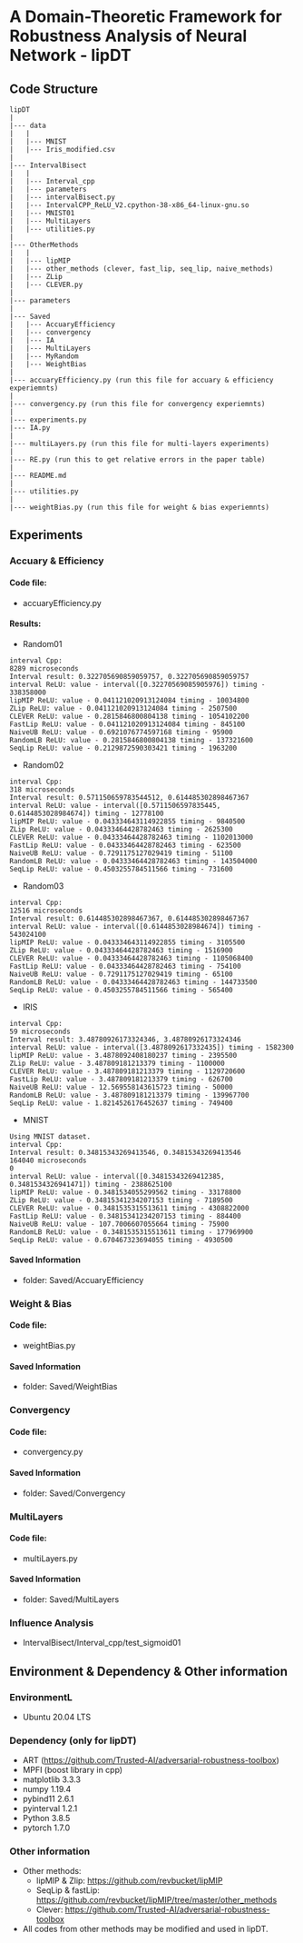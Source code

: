 # A Domain-Theoretic Framework for Robustness Analysis of Neural Network - lipDT

## Code Structure
```
lipDT
|
|--- data
|   |
|   |--- MNIST
|   |--- Iris_modified.csv
|
|--- IntervalBisect
|   |
|   |--- Interval_cpp
|   |--- parameters
|   |--- intervalBisect.py
|   |--- IntervalCPP_ReLU_V2.cpython-38-x86_64-linux-gnu.so
|   |--- MNIST01
|   |--- MultiLayers
|   |--- utilities.py
|
|--- OtherMethods
|   |
|   |--- lipMIP
|   |--- other_methods (clever, fast_lip, seq_lip, naive_methods)
|   |--- ZLip
|   |--- CLEVER.py
|
|--- parameters
|
|--- Saved 
|   |--- AccuaryEfficiency
|   |--- convergency
|   |--- IA
|   |--- MultiLayers
|   |--- MyRandom
|   |--- WeightBias
|
|--- accuaryEfficiency.py (run this file for accuary & efficiency experiemnts)
|
|--- convergency.py (run this file for convergency experiemnts)
|
|--- experiments.py
|--- IA.py
|
|--- multiLayers.py (run this file for multi-layers experiments)
|
|--- RE.py (run this to get relative errors in the paper table)
|
|--- README.md
|
|--- utilities.py
|
|--- weightBias.py (run this file for weight & bias experiemnts)
```

## Experiments
### Accuary & Efficiency
#### Code file: 
- accuaryEfficiency.py

#### Results:
- Random01
```
interval Cpp:
8289 microseconds
Interval result: 0.322705690859059757, 0.322705690859059757
interval ReLU: value - interval([0.32270569085905976]) timing - 338358000
lipMIP ReLU: value - 0.041121020913124084 timing - 10034800
ZLip ReLU: value - 0.041121020913124084 timing - 2507500
CLEVER ReLU: value - 0.2815846800804138 timing - 1054102200
FastLip ReLU: value - 0.041121020913124084 timing - 845100
NaiveUB ReLU: value - 0.6921076774597168 timing - 95900
RandomLB ReLU: value - 0.2815846800804138 timing - 137321600
SeqLip ReLU: value - 0.2129872590303421 timing - 1963200
```
- Random02
```
interval Cpp:
318 microseconds
Interval result: 0.571150659783544512, 0.614485302898467367
interval ReLU: value - interval([0.5711506597835445, 0.6144853028984674]) timing - 12778100
lipMIP ReLU: value - 0.043334643114922855 timing - 9840500
ZLip ReLU: value - 0.04333464428782463 timing - 2625300
CLEVER ReLU: value - 0.04333464428782463 timing - 1102013000
FastLip ReLU: value - 0.04333464428782463 timing - 623500
NaiveUB ReLU: value - 0.7291175127029419 timing - 51100
RandomLB ReLU: value - 0.04333464428782463 timing - 143504000
SeqLip ReLU: value - 0.4503255784511566 timing - 731600
```
- Random03
```
interval Cpp:
12516 microseconds
Interval result: 0.614485302898467367, 0.614485302898467367
interval ReLU: value - interval([0.6144853028984674]) timing - 543024100
lipMIP ReLU: value - 0.043334643114922855 timing - 3105500
ZLip ReLU: value - 0.04333464428782463 timing - 1516900
CLEVER ReLU: value - 0.04333464428782463 timing - 1105068400
FastLip ReLU: value - 0.04333464428782463 timing - 754100
NaiveUB ReLU: value - 0.7291175127029419 timing - 65100
RandomLB ReLU: value - 0.04333464428782463 timing - 144733500
SeqLip ReLU: value - 0.4503255784511566 timing - 565400
```
- IRIS
```
interval Cpp:
59 microseconds
Interval result: 3.48780926173324346, 3.48780926173324346
interval ReLU: value - interval([3.4878092617332435]) timing - 1582300
lipMIP ReLU: value - 3.4878092408180237 timing - 2395500
ZLip ReLU: value - 3.487809181213379 timing - 1100000
CLEVER ReLU: value - 3.487809181213379 timing - 1129720600
FastLip ReLU: value - 3.487809181213379 timing - 626700
NaiveUB ReLU: value - 12.569558143615723 timing - 50000
RandomLB ReLU: value - 3.487809181213379 timing - 139967700
SeqLip ReLU: value - 1.8214526176452637 timing - 749400
```
- MNIST
```
Using MNIST dataset.
interval Cpp:
Interval result: 0.34815343269413546, 0.34815343269413546
164040 microseconds
0
interval ReLU: value - interval([0.34815343269412385, 0.3481534326941471]) timing - 2388625100
lipMIP ReLU: value - 0.3481534055299562 timing - 33178800
ZLip ReLU: value - 0.34815341234207153 timing - 7189500
CLEVER ReLU: value - 0.3481535315513611 timing - 4308822000
FastLip ReLU: value - 0.34815341234207153 timing - 884400
NaiveUB ReLU: value - 107.7006607055664 timing - 75900
RandomLB ReLU: value - 0.3481535315513611 timing - 177969900
SeqLip ReLU: value - 0.670467323694055 timing - 4930500
```

#### Saved Information
- folder: Saved/AccuaryEfficiency

### Weight & Bias
#### Code file:
- weightBias.py
#### Saved Information
- folder: Saved/WeightBias

### Convergency
#### Code file:
- convergency.py
#### Saved Information
- folder: Saved/Convergency

### MultiLayers
#### Code file:
- multiLayers.py
#### Saved Information
- folder: Saved/MultiLayers

### Influence Analysis
- IntervalBisect/Interval_cpp/test_sigmoid01

## Environment & Dependency & Other information
### EnvironmentL
- Ubuntu 20.04 LTS
### Dependency (only for lipDT)
- ART (https://github.com/Trusted-AI/adversarial-robustness-toolbox)
- MPFI (boost library in cpp)
- matplotlib 3.3.3
- numpy 1.19.4
- pybind11 2.6.1
- pyinterval 1.2.1
- Python 3.8.5
- pytorch 1.7.0
### Other information
- Other methods:
    - lipMIP & Zlip: https://github.com/revbucket/lipMIP
    - SeqLip & fastLip: https://github.com/revbucket/lipMIP/tree/master/other_methods
    - Clever: https://github.com/Trusted-AI/adversarial-robustness-toolbox
- All codes from other methods may be modified and used in lipDT.